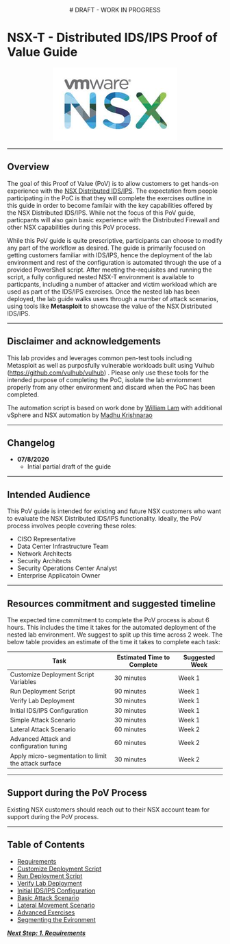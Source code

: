  
<p align="center">
# DRAFT - WORK IN PROGRESS
</p>

# NSX-T - Distributed IDS/IPS Proof of Value Guide

<p align="center">
  <img width="292" height="172" src="docs/assets/images/NSX_Logo.jpeg">
</p>

---
## Overview
The goal of this Proof of Value (PoV) is to allow customers to get hands-on experience with the [NSX Distributed IDS/IPS](https://www.vmware.com/products/nsx-distributed-ids-ips.html). The expectation from people participating in the PoC is that they will complete the exercises outline in this guide in order to become familair with the key capabilities offered by the NSX Distributed IDS/IPS. While not the focus of this PoV guide, particpants will also gain basic experience with the Distributed Firewall and other NSX capabilities during this PoV process. 

While this PoV guide is quite prescriptive, participants can choose to modify any part of the workflow as desired. The guide is primarily focused on getting customers familiar with IDS/IPS, hence the deployment of the lab environment and rest of the configuration is automated through the use of a provided PowerShell script. After meeting the-requisites and running the script, a fully configured nested NSX-T environment is available to particpants, including a number of attacker and victim workload which are used as part of the IDS/IPS exercises. Once the nested lab has been deployed, the lab guide walks users through a number of attack scenarios, using tools like **Metasploit** to showcase the value of the NSX Distributed IDS/IPS.


---
## Disclaimer and acknowledgements
This lab provides and leverages common pen-test tools including Metasploit as well as purposfully vulnerable workloads built using Vulhub (https://github.com/vulhub/vulhub) . Please only use these tools for the intended purpose of completing the PoC, isolate the lab enviornment properly from any other environment and discard when the PoC has been completed.

The automation script is based on work done by [William Lam](https://github.com/lamw) with additional vSphere and NSX automation by [Madhu Krishnarao](https://github.com/madhukark)

---
## Changelog

* **07/8/2020**
  * Intial partial draft of the guide

---
## Intended Audience
This PoV guide is intended for existing and future NSX customers who want to evaluate the NSX Distributed IDS/IPS functionality. Ideally, the PoV process involves people covering these roles:

* CISO Representative
* Data Center Infrastructure Team
* Network Architects
* Security Architects
* Security Operations Center Analyst
* Enterprise Applicatoin Owner

---
## Resources commitment and suggested timeline
The expected time commitment to complete the PoV process is about 6 hours. This includes the time it takes for the automated deployment of the nested lab environment. We suggest to split up this time across 2 week. The below table provides an estimate of the time it takes to complete each task:

| Task  | Estimated Time to Complete | Suggested Week | 
| ------------- | ------------- | ------------- |
| Customize Deployment Script Variables  | 30 minutes  | Week 1 | 
| Run Deployment Script  | 90 minutes | Week 1 | 
| Verify Lab Deployment  | 30 minutes | Week 1 | 
| Initial IDS/IPS Configuration  | 30 minutes | Week 1 | 
| Simple Attack Scenario | 30 minutes | Week 1 | 
| Lateral Attack Scenario | 60 minutes | Week 2 | 
| Advanced Attack and configuration tuning | 60 minutes | Week 2 | 
| Apply micro-segmentation to limit the attack surface | 30 minutes | Week 2 | 

---
## Support during the PoV Process

Existing NSX customers should reach out to their NSX account team for support during the PoV process.

---
## Table of Contents
* [Requirements](/docs/1-Requirements.md)
* [Customize Deployment Script](/docs/2-CustomizeScript.md)
* [Run Deployment Script](/docs/3-RunScript.md)
* [Verify Lab Deployment](/docs/4-VerifyDeployment.md)
* [Initial IDS/IPS Configuration](/docs/5-InitialConfiguration.md)
* [Basic Attack Scenario](/docs/6-BasicAttackScenario.md)
* [Lateral Movement Scenario](/docs/7-LateralMovementScenario.md)
* [Advanced Exercises](/docs/8-AdvancedConfiguration.md)
* [Segmenting the Evironment](/docs/9-Segmentation.md)

[***Next Step: 1. Requirements***](docs/1-Requirements.md)
